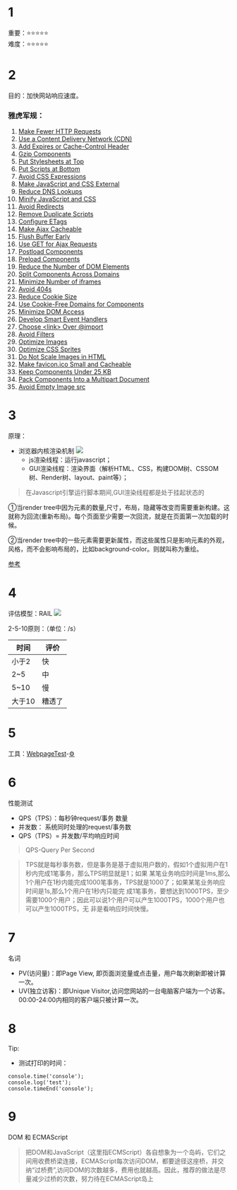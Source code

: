 # 1
重要：⭐⭐⭐⭐⭐<br>
难度：⭐⭐⭐⭐⭐

# 2
目的：加快网站响应速度。

### 雅虎军规：
<ol id="rules-list"><li><a href="https://developer.yahoo.com/performance/rules.html#num_http" class="Content">Make Fewer HTTP Requests</a></li><li><a href="https://developer.yahoo.com/performance/rules.html#cdn" class="Server">Use a Content Delivery Network (CDN)</a></li><li><a href="https://developer.yahoo.com/performance/rules.html#expires" class="Server">Add Expires or Cache-Control Header</a></li><li><a href="https://developer.yahoo.com/performance/rules.html#gzip" class="Server">Gzip Components</a></li><li><a href="https://developer.yahoo.com/performance/rules.html#css_top" class="CSS">Put Stylesheets at Top</a></li><li><a href="https://developer.yahoo.com/performance/rules.html#js_bottom" class="JavaScript">Put Scripts at Bottom</a></li><li><a href="https://developer.yahoo.com/performance/rules.html#css_expressions" class="CSS">Avoid CSS Expressions</a></li><li><a href="https://developer.yahoo.com/performance/rules.html#external" class="JavaScript css">Make JavaScript and CSS External</a></li><li><a href="https://developer.yahoo.com/performance/rules.html#dns_lookups" class="Content">Reduce DNS Lookups</a></li><li><a href="https://developer.yahoo.com/performance/rules.html#minify" class="JavaScript css">Minify JavaScript and CSS</a></li><li><a href="https://developer.yahoo.com/performance/rules.html#redirects" class="Content">Avoid Redirects</a></li><li><a href="https://developer.yahoo.com/performance/rules.html#js_dupes" class="JavaScript">Remove Duplicate Scripts</a></li><li><a href="https://developer.yahoo.com/performance/rules.html#etags" class="Server">Configure ETags</a></li><li><a href="https://developer.yahoo.com/performance/rules.html#cacheajax" class="Content">Make Ajax Cacheable</a></li><li><a href="https://developer.yahoo.com/performance/rules.html#flush" class="Server">Flush Buffer Early</a></li><li><a href="https://developer.yahoo.com/performance/rules.html#ajax_get" class="Server">Use GET for Ajax Requests</a></li><li><a href="https://developer.yahoo.com/performance/rules.html#postload" class="Content">Postload Components</a></li><li><a href="https://developer.yahoo.com/performance/rules.html#preload" class="Content">Preload Components</a></li><li><a href="https://developer.yahoo.com/performance/rules.html#min_dom" class="Content">Reduce the Number of DOM Elements</a></li><li><a href="https://developer.yahoo.com/performance/rules.html#split" class="Content">Split Components Across Domains</a></li><li><a href="https://developer.yahoo.com/performance/rules.html#iframes" class="Content">Minimize Number of iframes</a></li><li><a href="https://developer.yahoo.com/performance/rules.html#no404" class="Content">Avoid 404s</a></li><li><a href="https://developer.yahoo.com/performance/rules.html#cookie_size" class="Cookie">Reduce Cookie Size</a></li><li><a href="https://developer.yahoo.com/performance/rules.html#cookie_free" class="Cookie">Use Cookie-Free Domains for Components</a></li><li><a href="https://developer.yahoo.com/performance/rules.html#dom_access" class="JavaScript">Minimize DOM Access</a></li><li><a href="https://developer.yahoo.com/performance/rules.html#events" class="JavaScript">Develop Smart Event Handlers</a></li><li><a href="https://developer.yahoo.com/performance/rules.html#csslink" class="CSS">Choose &lt;link&gt; Over @import</a></li><li><a href="https://developer.yahoo.com/performance/rules.html#no_filters" class="CSS">Avoid Filters</a></li><li><a href="https://developer.yahoo.com/performance/rules.html#opt_images" class="Images">Optimize Images</a></li><li><a href="https://developer.yahoo.com/performance/rules.html#opt_sprites" class="Images">Optimize CSS Sprites</a></li><li><a href="https://developer.yahoo.com/performance/rules.html#no_scale" class="Images">Do Not Scale Images in HTML</a></li><li><a href="https://developer.yahoo.com/performance/rules.html#favicon" class="Images">Make favicon.ico Small and Cacheable</a></li><li><a href="https://developer.yahoo.com/performance/rules.html#under25" class="Mobile">Keep Components Under 25 KB</a></li><li><a href="https://developer.yahoo.com/performance/rules.html#multipart" class="Mobile">Pack Components Into a Multipart Document</a></li><li><a href="https://developer.yahoo.com/performance/rules.html#emptysrc" class="Server">Avoid Empty Image src</a></li></ol>

# 3
原理：
* 浏览器内核渲染机制
![](http://jinlong.github.io/image/browser-fe-optimizing/p1.png)
  * js渲染线程：运行javascript；
  * GUI渲染线程：渲染界面（解析HTML、CSS，构建DOM树、CSSOM树、Render树、layout、paint等）；
  
>在Javascript引擎运行脚本期间,GUI渲染线程都是处于挂起状态的

①当render tree中因为元素的数量,尺寸，布局，隐藏等改变而需要重新构建。这就称为回流(重新布局)。每个页面至少需要一次回流，就是在页面第一次加载的时候。

②当render tree中的一些元素需要更新属性，而这些属性只是影响元素的外观，风格，而不会影响布局的，比如background-color。则就叫称为重绘。

[参考](https://www.cnblogs.com/yiyi17/p/8645830.html)

# 4
评估模型：RAIL
![](https://image-static.segmentfault.com/420/958/4209582975-57c6519bca90d)

2-5-10原则：（单位：/s）

时间 | 评价
-|-
小于2|快
2~5|中
5~10|慢
大于10|糟透了

# 5
工具：[WebpageTest](http://www.webpagetest.org/)-[⚙](https://www.cnblogs.com/strick/p/6677836.html)

# 6
性能测试
 * QPS（TPS）：每秒钟request/事务 数量
 * 并发数： 系统同时处理的request/事务数
 * QPS（TPS）= 并发数/平均响应时间
>QPS-Query Per Second

>TPS就是每秒事务数，但是事务是基于虚拟用户数的，假如1个虚拟用户在1秒内完成1笔事务，那么TPS明显就是1；如果 某笔业务响应时间是1ms,那么1个用户在1秒内能完成1000笔事务，TPS就是1000了；如果某笔业务响应时间是1s,那么1个用户在1秒内只能完 成1笔事务，要想达到1000TPS，至少需要1000个用户；因此可以说1个用户可以产生1000TPS，1000个用户也可以产生1000TPS，无 非是看响应时间快慢。

# 7
名词
* PV(访问量)：即Page View, 即页面浏览量或点击量，用户每次刷新即被计算一次。
* UV(独立访客)：即Unique Visitor,访问您网站的一台电脑客户端为一个访客。00:00-24:00内相同的客户端只被计算一次。

# 8
Tip:
* 测试打印的时间：
```
console.time('console');
console.log('test');
console.timeEnd('console');
```
# 9
DOM 和 ECMAScript

>把DOM和JavaScript（这里指ECMScript）各自想象为一个岛屿，它们之间用收费桥梁连接，ECMAScript每次访问DOM，都要途径这座桥，并交纳“过桥费”,访问DOM的次数越多，费用也就越高。因此，推荐的做法是尽量减少过桥的次数，努力待在ECMAScript岛上
